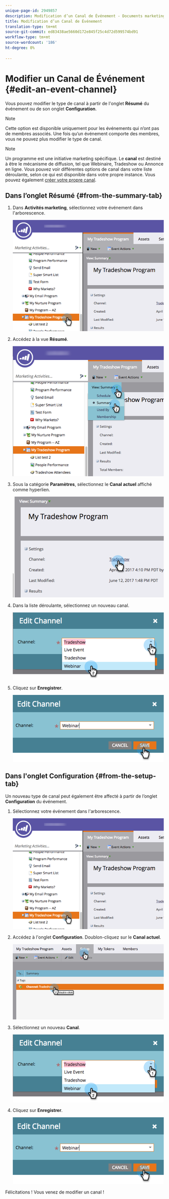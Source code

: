 ```yaml
---
unique-page-id: 2949857
description: Modification d’un Canal de Événement - Documents marketing - Documentation du produit
title: Modification d’un Canal de Événement
translation-type: tm+mt
source-git-commit: ed83438ae5660d172e845f25c4d72d599574bd91
workflow-type: tm+mt
source-wordcount: '186'
ht-degree: 0%

---
```



# Modifier un Canal de Événement {#edit-an-event-channel}

Vous pouvez modifier le type de canal à partir de l&#39;onglet **Résumé** du événement ou de son onglet **Configuration**.

>[!NOTE]
>
>Cette option est disponible uniquement pour les événements qui n’ont pas de membres associés. Une fois qu’un événement comporte des membres, vous ne pouvez plus modifier le type de canal.

>[!NOTE]
>
>Un programme est une initiative marketing spécifique. Le **canal** est destiné à être le mécanisme de diffusion, tel que Webinaire, Tradeshow ou Annonce en ligne. Vous pouvez voir différentes options de canal dans votre liste déroulante, selon ce qui est disponible dans votre propre instance. Vous pouvez également [créer votre propre canal](/help/marketo/product-docs/administration/tags/create-a-program-channel.md).

## Dans l’onglet Résumé {#from-the-summary-tab}

1. Dans **Activités marketing**, sélectionnez votre événement dans l&#39;arborescence.

   ![](assets/eventprogramseelct.png)

1. Accédez à la vue **Résumé**.

   ![](assets/eventprogramsummary.png)

1. Sous la catégorie **Paramètres**, sélectionnez le **Canal actuel** affiché comme hyperlien.

   ![](assets/channeltypeevent.png)

1. Dans la liste déroulante, sélectionnez un nouveau canal.

   ![](assets/tradeshowchange.png)

1. Cliquez sur **Enregistrer**.

   ![](assets/2017-06-13-09-35-53.png)

## Dans l&#39;onglet Configuration {#from-the-setup-tab}

Un nouveau type de canal peut également être affecté à partir de l’onglet **Configuration** du événement.

1. Sélectionnez votre événement dans l&#39;arborescence.

   ![](assets/eventprogramseelct.png)

1. Accédez à l&#39;onglet **Configuration**. Doublon-cliquez sur le **Canal actuel**.

   ![](assets/setuptabchangechannel.png)

1. Sélectionnez un nouveau **Canal**.

   ![](assets/tradeshowchange.png)

1. Cliquez sur **Enregistrer**.

   ![](assets/2017-06-13-09-35-53.png)

Félicitations ! Vous venez de modifier un canal !
